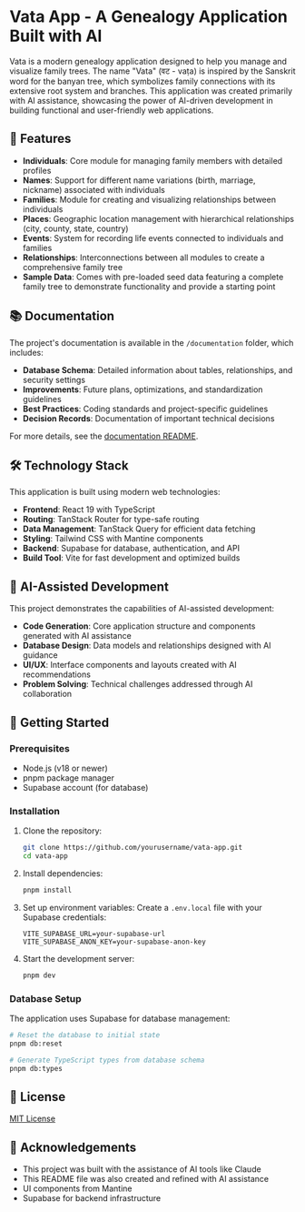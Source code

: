 # Vata App - A Genealogy Application Built with AI

Vata is a modern genealogy application designed to help you manage and visualize family trees. The name "Vata" (वट - vaṭa) is inspired by the Sanskrit word for the banyan tree, which symbolizes family connections with its extensive root system and branches. This application was created primarily with AI assistance, showcasing the power of AI-driven development in building functional and user-friendly web applications.

## 🌟 Features

- **Individuals**: Core module for managing family members with detailed profiles
- **Names**: Support for different name variations (birth, marriage, nickname) associated with individuals
- **Families**: Module for creating and visualizing relationships between individuals
- **Places**: Geographic location management with hierarchical relationships (city, county, state, country)
- **Events**: System for recording life events connected to individuals and families
- **Relationships**: Interconnections between all modules to create a comprehensive family tree
- **Sample Data**: Comes with pre-loaded seed data featuring a complete family tree to demonstrate functionality and provide a starting point

## 📚 Documentation

The project's documentation is available in the `/documentation` folder, which includes:

- **Database Schema**: Detailed information about tables, relationships, and security settings
- **Improvements**: Future plans, optimizations, and standardization guidelines
- **Best Practices**: Coding standards and project-specific guidelines
- **Decision Records**: Documentation of important technical decisions

For more details, see the [documentation README](/documentation/README.md).

## 🛠️ Technology Stack

This application is built using modern web technologies:

- **Frontend**: React 19 with TypeScript
- **Routing**: TanStack Router for type-safe routing
- **Data Management**: TanStack Query for efficient data fetching
- **Styling**: Tailwind CSS with Mantine components
- **Backend**: Supabase for database, authentication, and API
- **Build Tool**: Vite for fast development and optimized builds

## 🤖 AI-Assisted Development

This project demonstrates the capabilities of AI-assisted development:

- **Code Generation**: Core application structure and components generated with AI assistance
- **Database Design**: Data models and relationships designed with AI guidance
- **UI/UX**: Interface components and layouts created with AI recommendations
- **Problem Solving**: Technical challenges addressed through AI collaboration

## 🚀 Getting Started

### Prerequisites

- Node.js (v18 or newer)
- pnpm package manager
- Supabase account (for database)

### Installation

1. Clone the repository:

   ```bash
   git clone https://github.com/yourusername/vata-app.git
   cd vata-app
   ```

2. Install dependencies:

   ```bash
   pnpm install
   ```

3. Set up environment variables:
   Create a `.env.local` file with your Supabase credentials:

   ```
   VITE_SUPABASE_URL=your-supabase-url
   VITE_SUPABASE_ANON_KEY=your-supabase-anon-key
   ```

4. Start the development server:
   ```bash
   pnpm dev
   ```

### Database Setup

The application uses Supabase for database management:

```bash
# Reset the database to initial state
pnpm db:reset

# Generate TypeScript types from database schema
pnpm db:types
```

## 📝 License

[MIT License](LICENSE)

## 🙏 Acknowledgements

- This project was built with the assistance of AI tools like Claude
- This README file was also created and refined with AI assistance
- UI components from Mantine
- Supabase for backend infrastructure

